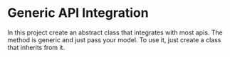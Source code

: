 <h1>Generic API Integration</h1>
<p>In this project create an abstract class that integrates with most apis. The method is generic and just pass your model.
To use it, just create a class that inherits from it.</p>
